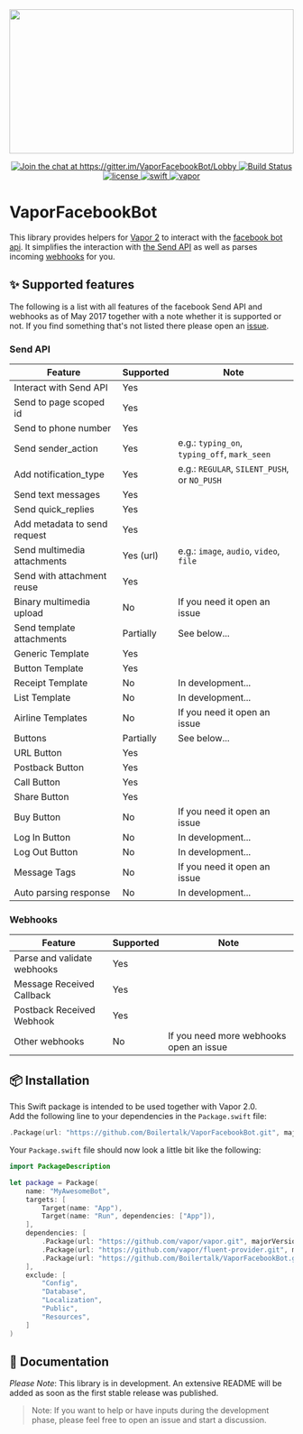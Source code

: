 <a href="https://github.com/Boilertalk/VaporFacebookBot">
  <img src="https://storage.googleapis.com/boilertalk/logo.svg" width="100%" height="256">
</a>

<p align="center">
  <a href="https://gitter.im/VaporFacebookBot/Lobby?utm_source=badge&utm_medium=badge&utm_campaign=pr-badge&utm_content=badge">
    <img src="https://badges.gitter.im/VaporFacebookBot/Lobby.svg" alt="Join the chat at https://gitter.im/VaporFacebookBot/Lobby">
  </a>
  <a href="https://travis-ci.org/Boilertalk/VaporFacebookBot">
    <img src="https://travis-ci.org/Boilertalk/VaporFacebookBot.svg?branch=master" alt="Build Status">
  </a>
  <a href="https://github.com/Boilertalk/VaporFacebookBot/blob/master/LICENSE">
    <img src="https://img.shields.io/badge/license-MIT-brightgreen.svg?style=flat" alt="license">
  </a>
  <a href="https://swift.org">
    <img src="https://img.shields.io/badge/swift-3.1-brightgreen.svg?style=flat" alt="swift">
  </a>
  <a href="https://github.com/vapor/vapor">
    <img src="https://img.shields.io/badge/vapor-2.0-blue.svg?style=flat" alt="vapor">
  </a>
</p>

# VaporFacebookBot

This library provides helpers for [Vapor 2](https://github.com/vapor/vapor) to interact with the [facebook bot api](https://developers.facebook.com/docs/messenger-platform). It simplifies the interaction with [the Send API](https://developers.facebook.com/docs/messenger-platform/send-api-reference) as well as parses incoming [webhooks](https://developers.facebook.com/docs/messenger-platform/webhook-reference) for you.

## :sparkles: Supported features

The following is a list with all features of the facebook Send API and webhooks as of May 2017 together with a note whether it is supported or not. If you find something that's not listed there please open an [issue](https://github.com/Boilertalk/VaporFacebookBot/issues).

### Send API

| Feature                        | Supported | Note                                            |
| ------------------------------ | --------- | ----------------------------------------------- |
| Interact with Send API         | Yes       |                                                 |
| Send to page scoped id         | Yes       |                                                 |
| Send to phone number           | Yes       |                                                 |
| Send sender_action             | Yes       | e.g.: `typing_on`, `typing_off`, `mark_seen`    |
| Add notification_type          | Yes       | e.g.: `REGULAR`, `SILENT_PUSH`, or `NO_PUSH`    |
| Send text messages             | Yes       |                                                 |
| Send quick_replies             | Yes       |                                                 |
| Add metadata to send request   | Yes       |                                                 |
| Send multimedia attachments    | Yes (url) | e.g.: `image`, `audio`, `video`, `file`         |
| Send with attachment reuse     | Yes       |                                                 |
| Binary multimedia upload       | No        | If you need it open an issue                    |
| Send template attachments      | Partially | See below...                                    |
| Generic Template               | Yes       |                                                 |
| Button Template                | Yes       |                                                 |
| Receipt Template               | No        | In development...                               |
| List Template                  | No        | In development...                               |
| Airline Templates              | No        | If you need it open an issue                    |
| Buttons                        | Partially | See below...                                    |
| URL Button                     | Yes       |                                                 |
| Postback Button                | Yes       |                                                 |
| Call Button                    | Yes       |                                                 |
| Share Button                   | Yes       |                                                 |
| Buy Button                     | No        | If you need it open an issue                    |
| Log In Button                  | No        | In development...                               |
| Log Out Button                 | No        | In development...                               |
| Message Tags                   | No        | If you need it open an issue                    |
| Auto parsing response          | No        | In development...                               |

### Webhooks

| Feature                        | Supported | Note                                            |
| ------------------------------ | --------- | ----------------------------------------------- |
| Parse and validate webhooks    | Yes       |                                                 |
| Message Received Callback      | Yes       |                                                 |
| Postback Received Webhook      | Yes       |                                                 |
| Other webhooks                 | No        | If you need more webhooks open an issue         |

## :package: Installation

This Swift package is intended to be used together with Vapor 2.0.    
Add the following line to your dependencies in the `Package.swift` file:

```Swift
.Package(url: "https://github.com/Boilertalk/VaporFacebookBot.git", majorVersion: 0)
```

Your `Package.swift` file should now look a little bit like the following:

```Swift
import PackageDescription

let package = Package(
    name: "MyAwesomeBot",
    targets: [
        Target(name: "App"),
        Target(name: "Run", dependencies: ["App"]),
    ],
    dependencies: [
        .Package(url: "https://github.com/vapor/vapor.git", majorVersion: 2),
        .Package(url: "https://github.com/vapor/fluent-provider.git", majorVersion: 1),
        .Package(url: "https://github.com/Boilertalk/VaporFacebookBot.git", majorVersion: 0)
    ],
    exclude: [
        "Config",
        "Database",
        "Localization",
        "Public",
        "Resources",
    ]
)
```

## :book: Documentation

*Please Note*: This library is in development. An extensive README will be added as soon as the first stable release was published.

>Note: If you want to help or have inputs during the development phase, please feel free to open an issue and start a discussion.
